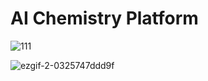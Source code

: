 # AI Chemistry Platform

![111](https://user-images.githubusercontent.com/59987309/97531364-68c09480-19f7-11eb-9260-02ae50ec5780.gif)

![ezgif-2-0325747ddd9f](https://user-images.githubusercontent.com/59987309/97531171-f9e33b80-19f6-11eb-8ece-50c4c2010053.gif)
